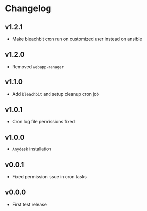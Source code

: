 # Changelog

## v1.2.1
- Make bleachbit cron run on customized user instead on ansible

## v1.2.0
- Removed `webapp-manager`

## v1.1.0
- Add `bleachbit` and setup cleanup cron job

## v1.0.1
- Cron log file permissions fixed

## v1.0.0
- `Anydesk` installation

## v0.0.1
- Fixed permission issue in cron tasks

## v0.0.0
- First test release

